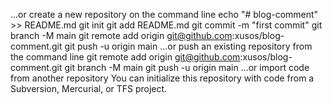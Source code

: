 
…or create a new repository on the command line
echo "# blog-comment" >> README.md
git init
git add README.md
git commit -m "first commit"
git branch -M main
git remote add origin git@github.com:xusos/blog-comment.git
git push -u origin main
…or push an existing repository from the command line
git remote add origin git@github.com:xusos/blog-comment.git
git branch -M main
git push -u origin main
…or import code from another repository
You can initialize this repository with code from a Subversion, Mercurial, or TFS project.

